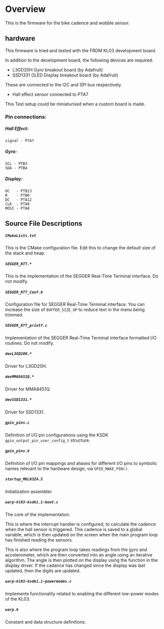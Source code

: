 
# Overview
This is the firmware for the bike cadence and wobble sensor.

## hardware
This firmware is tried and tested with the FRDM KL03 development board.  

In addition to the development board, the following devices are required:
- L3GD20H Gyro breakout board (by Adafruit)
- SSD1331 OLED Display breakout board (by Adafruit)

These are connected to the I2C and SPI bus respectively.  

- Hall effect sensor connected to PTA7

This Test setup could be miniaturised when a custom board is made.


### Pin connections:
##### Hall Effect:

```
signal - PTA7
```



##### Gyro:
```
SCL - PTB3
SDA - PTB4
```
##### Display:
```
OC   - PTB13
R    - PTB0
DC   - PTA12
CLK  - PTA9
MOSI - PTA8
```

## Source File Descriptions

##### `CMakeLists.txt`
This is the CMake configuration file. Edit this to change the default size of the stack and heap.

##### `SEGGER_RTT.*`
This is the implementation of the SEGGER Real-Time Terminal interface. Do not modify.

##### `SEGGER_RTT_Conf.h`
Configuration file for SEGGER Real-Time Terminal interface. You can increase the size of `BUFFER_SIZE_UP` to reduce text in the menu being trimmed.

##### `SEGGER_RTT_printf.c`
Implementation of the SEGGER Real-Time Terminal interface formatted I/O routines. Do not modify.

##### `devL3GD20H.*`
Driver for L3GD20H.

##### `devMMA8451Q.*`
Driver for MMA8451Q.

##### `devSSD1331.*`
Driver for SSD1331.

##### `gpio_pins.c`
Definition of I/O pin configurations using the KSDK `gpio_output_pin_user_config_t` structure.

##### `gpio_pins.h`
Definition of I/O pin mappings and aliases for different I/O pins to symbolic names relevant to the hardware design, via `GPIO_MAKE_PIN()`.

##### `startup_MKL03Z4.S`
Initialization assembler.

##### `warp-kl03-ksdk1.1-boot.c`
The core of the implementation.

This is where the interrupt handler is configured, to calculate the cadence when the hall sensor is triggered.  This cadence is saved to a global variable, which is then updated on the screen when the main program loop has finished reading the sensors.

This is also where the program loop takes readings from the gyro and accelerometer, which are then converted into an angle using an iterative algorithm.  The angle is then plotted on the display using the function in the display driver.  If the cadence has changed since the display was last updated, then the digits are updated.

##### `warp-kl03-ksdk1.1-powermodes.c`
Implements functionality related to enabling the different low-power modes of the KL03.

##### `warp.h`
Constant and data structure definitions.
